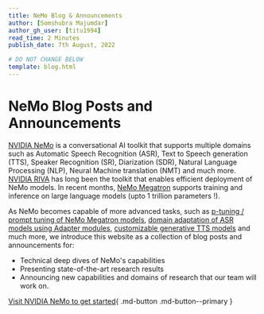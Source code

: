 ```yaml
---
title: NeMo Blog & Announcements
author: [Somshubra Majumdar]
author_gh_user: [titu1994]
read_time: 2 Minutes
publish_date: 7th August, 2022

# DO NOT CHANGE BELOW
template: blog.html
---
```


# NeMo Blog Posts and Announcements

[NVIDIA NeMo](https://github.com/NVIDIA/NeMo) is a conversational AI toolkit that supports multiple domains such as Automatic Speech Recognition (ASR), Text to Speech generation (TTS), Speaker Recognition (SR), Diarization (SDR), Natural Language Processing (NLP), Neural Machine translation (NMT) and much more. [NVIDIA RIVA](https://developer.nvidia.com/riva) has long been the toolkit that enables efficient deployment of NeMo models. In recent months, [NeMo Megatron](https://developer.nvidia.com/nemo-megatron-early-access) supports training and inference on large language models (upto 1 trillion parameters !).

As NeMo becomes capable of more advanced tasks, such as [p-tuning / prompt tuning of NeMo Megatron models](https://github.com/NVIDIA/NeMo/blob/stable/tutorials/nlp/Multitask_Prompt_and_PTuning.ipynb), [domain adaptation of ASR models using Adapter modules](https://colab.research.google.com/github/NVIDIA/NeMo/blob/stable/tutorials/asr/asr_adapters/ASR_with_Adapters.ipynb), [customizable generative TTS models](https://colab.research.google.com/github/NVIDIA/NeMo/blob/stable/tutorials/tts/Inference_DurationPitchControl.ipynb) and much more, we introduce this website as a collection of blog posts and announcements for:

* Technical deep dives of NeMo's capabilities
* Presenting state-of-the-art research results
* Announcing new capabilities and domains of research that our team will work on.


[Visit NVIDIA NeMo to get started](https://github.com/NVIDIA/NeMo){ .md-button .md-button--primary }